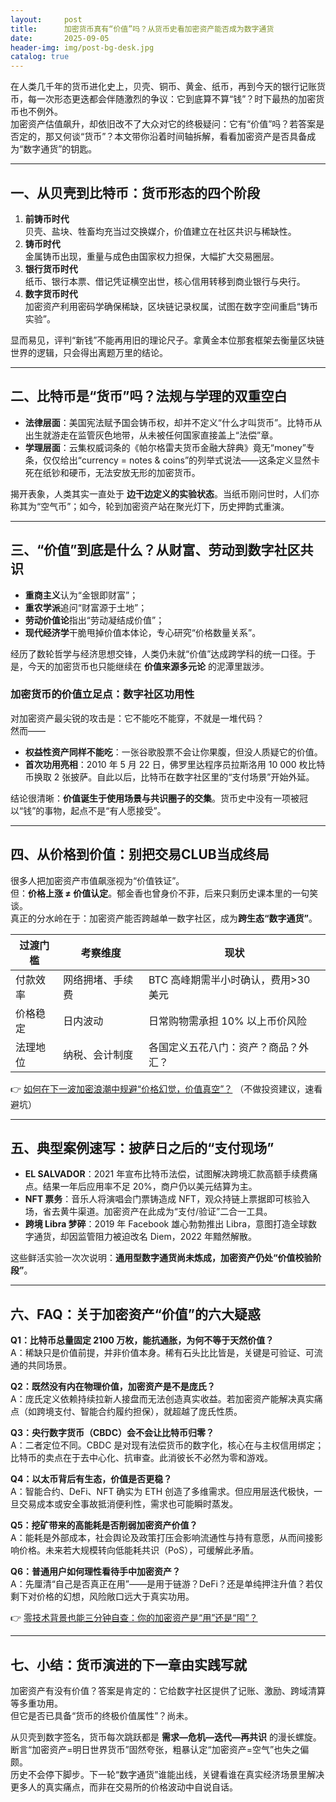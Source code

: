 ```yaml
---
layout:     post
title:      加密货币真有“价值”吗？从货币史看加密资产能否成为数字通货
date:       2025-09-05
header-img: img/post-bg-desk.jpg
catalog: true
---
```


在人类几千年的货币进化史上，贝壳、铜币、黄金、纸币，再到今天的银行记账货币，每一次形态更迭都会伴随激烈的争议：它到底算不算“钱”？时下最热的加密货币也不例外。  
加密资产估值飙升，却依旧改不了大众对它的终极疑问：它有“价值”吗？若答案是否定的，那又何谈“货币”？本文带你沿着时间轴拆解，看看加密资产是否具备成为“数字通货”的钥匙。

---

## 一、从贝壳到比特币：货币形态的四个阶段

1. **前铸币时代**  
   贝壳、盐块、牲畜均充当过交换媒介，价值建立在社区共识与稀缺性。
2. **铸币时代**  
   金属铸币出现，重量与成色由国家权力担保，大幅扩大交易圈层。
3. **银行货币时代**  
   纸币、银行本票、借记凭证横空出世，核心信用转移到商业银行与央行。
4. **数字货币时代**  
   加密资产利用密码学确保稀缺，区块链记录权属，试图在数字空间重启“铸币实验”。

显而易见，评判“新钱”不能再用旧的理论尺子。拿黄金本位那套框架去衡量区块链世界的逻辑，只会得出离题万里的结论。

---

## 二、比特币是“货币”吗？法规与学理的双重空白

- **法律层面**：美国宪法赋予国会铸币权，却并不定义“什么才叫货币”。比特币从出生就游走在监管灰色地带，从未被任何国家直接盖上“法偿”章。  
- **学理层面**：云集权威词条的《帕尔格雷夫货币金融大辞典》竟无“money”专条，仅仅给出“currency = notes & coins”的列举式说法——这条定义显然卡死在纸钞和硬币，无法安放无形的加密货币。

揭开表象，人类其实一直处于 **边干边定义的实验状态**。当纸币刚问世时，人们亦称其为“空气币”；如今，轮到加密资产站在聚光灯下，历史押韵式重演。

---

## 三、“价值”到底是什么？从财富、劳动到数字社区共识

- **重商主义**认为“金银即财富”；  
- **重农学派**追问“财富源于土地”；  
- **劳动价值论**指出“劳动凝结成价值”；  
- **现代经济学**干脆甩掉价值本体论，专心研究“价格数量关系”。

经历了数轮哲学与经济思想交锋，人类仍未就“价值”达成跨学科的统一口径。于是，今天的加密货币也只能继续在 **价值来源多元论** 的泥潭里跋涉。

### 加密货币的价值立足点：数字社区功用性

对加密资产最尖锐的攻击是：它不能吃不能穿，不就是一堆代码？  
然而——

- **权益性资产同样不能吃**：一张谷歌股票不会让你果腹，但没人质疑它的价值。  
- **首次功用亮相**：2010 年 5 月 22 日，佛罗里达程序员拉斯洛用 10 000 枚比特币换取 2 张披萨。自此以后，比特币在数字社区里的“支付场景”开始外延。

结论很清晰：**价值诞生于使用场景与共识圈子的交集**。货币史中没有一项被冠以“钱”的事物，起点不是“有人愿接受”。

---

## 四、从价格到价值：别把交易CLUB当成终局

很多人把加密资产市值飙涨视为“价值铁证”。  
但：**价格上涨 ≠ 价值认定**。郁金香也曾身价不菲，后来只剩历史课本里的一句笑谈。  
真正的分水岭在于：加密资产能否跨越单一数字社区，成为**跨生态“数字通货”**。

| 过渡门槛 | 考察维度 | 现状 |
|---|---|---|
| 付款效率 | 网络拥堵、手续费 | BTC 高峰期需半小时确认，费用>30 美元 |
| 价格稳定 | 日内波动 | 日常购物需承担 10% 以上币价风险 |
| 法理地位 | 纳税、会计制度 | 各国定义五花八门：资产？商品？外汇？ |

👉 [如何在下一波加密浪潮中规避“价格幻觉，价值真空”？](https://okxdog.com/) （不做投资建议，速看避坑）

---

## 五、典型案例速写：披萨日之后的“支付现场”

- **EL SALVADOR**：2021 年宣布比特币法偿，试图解决跨境汇款高额手续费痛点。结果一年后应用率不足 20%，商户仍以美元结算为主。  
- **NFT 票务**：音乐人将演唱会门票铸造成 NFT，观众持链上票据即可核验入场，省去黄牛渠道。加密资产在此成为“支付/验证”二合一工具。  
- **跨境 Libra 梦碎**：2019 年 Facebook 雄心勃勃推出 Libra，意图打造全球数字通货，却因监管阻力被迫改名 Diem，2022 年黯然解散。  

这些鲜活实验一次次说明：**通用型数字通货尚未炼成，加密资产仍处“价值校验阶段”**。

---

## 六、FAQ：关于加密资产“价值”的六大疑惑

**Q1：比特币总量固定 2100 万枚，能抗通胀，为何不等于天然价值？**  
A：稀缺只是价值前提，并非价值本身。稀有石头比比皆是，关键是可验证、可流通的共同场景。

**Q2：既然没有内在物理价值，加密资产是不是庞氏？**  
A：庞氏定义依赖持续拉新人接盘而无法创造真实收益。若加密资产能解决真实痛点（如跨境支付、智能合约履约担保），就超越了庞氏性质。

**Q3：央行数字货币（CBDC）会不会让比特币归零？**  
A：二者定位不同。CBDC 是对现有法偿货币的数字化，核心在与主权信用绑定；比特币的卖点在于去中心化、抗审查。此消彼长不必然为零和游戏。

**Q4：以太币背后有生态，价值是否更稳？**  
A：智能合约、DeFi、NFT 确实为 ETH 创造了多维需求。但应用层迭代极快，一旦交易成本或安全事故抵消便利性，需求也可能瞬时蒸发。

**Q5：挖矿带来的高能耗是否削弱加密资产价值？**  
A：能耗是外部成本，社会舆论及政策打压会影响流通性与持有意愿，从而间接影响价格。未来若大规模转向低能耗共识（PoS），可缓解此矛盾。

**Q6：普通用户如何理性看待手中加密资产？**  
A：先厘清“自己是否真正在用”——是用于链游？DeFi？还是单纯押注升值？若仅剩下对价格的幻想，风险敞口远大于真实功用。

👉 [零技术背景也能三分钟自查：你的加密资产是“用”还是“囤”？](https://okxdog.com/)

---

## 七、小结：货币演进的下一章由实践写就

加密资产有没有价值？答案是肯定的：它给数字社区提供了记账、激励、跨域清算等多重功用。  
但它是否已具备“货币的终极价值属性”？尚未。  

从贝壳到数字签名，货币每次跳跃都是 **需求—危机—迭代—再共识** 的漫长螺旋。断言“加密资产=明日世界货币”固然夸张，粗暴认定“加密资产=空气”也失之偏颇。  
历史不会停下脚步。下一轮“数字通货”谁能出线，关键看谁在真实经济场景里解决更多人的真实痛点，而非在交易所的价格波动中自说自话。